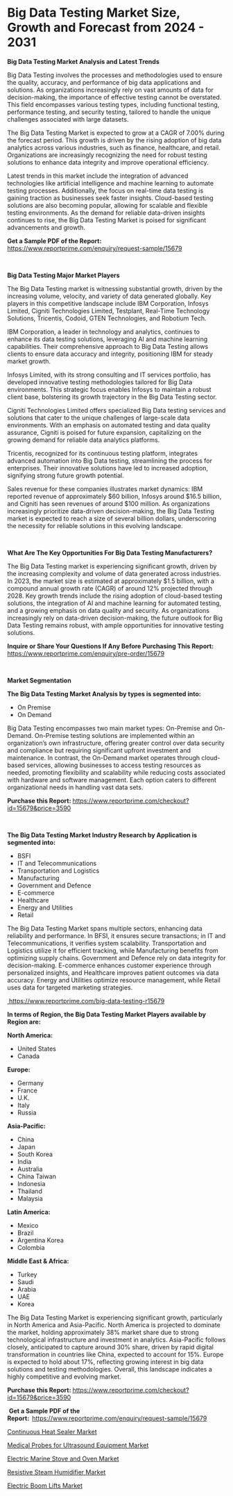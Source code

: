 <p><h1>Big Data Testing Market Size, Growth and Forecast from 2024 - 2031</h1></p><p><strong>Big Data Testing Market Analysis and Latest Trends</strong></p>
<p><p>Big Data Testing involves the processes and methodologies used to ensure the quality, accuracy, and performance of big data applications and solutions. As organizations increasingly rely on vast amounts of data for decision-making, the importance of effective testing cannot be overstated. This field encompasses various testing types, including functional testing, performance testing, and security testing, tailored to handle the unique challenges associated with large datasets.</p><p>The Big Data Testing Market is expected to grow at a CAGR of 7.00% during the forecast period. This growth is driven by the rising adoption of big data analytics across various industries, such as finance, healthcare, and retail. Organizations are increasingly recognizing the need for robust testing solutions to enhance data integrity and improve operational efficiency.</p><p>Latest trends in this market include the integration of advanced technologies like artificial intelligence and machine learning to automate testing processes. Additionally, the focus on real-time data testing is gaining traction as businesses seek faster insights. Cloud-based testing solutions are also becoming popular, allowing for scalable and flexible testing environments. As the demand for reliable data-driven insights continues to rise, the Big Data Testing Market is poised for significant advancements and growth.</p></p>
<p><strong>Get a Sample PDF of the Report:&nbsp;</strong> <a href="https://www.reportprime.com/enquiry/request-sample/15679?utm_campaign=1841&utm_medium=2&utm_source=Github&utm_content=ia&utm_term=30112024&utm_id=big-data-testing">https://www.reportprime.com/enquiry/request-sample/15679</a></p>
<p>&nbsp;</p>
<p><strong>Big Data Testing Major Market Players</strong></p>
<p><p>The Big Data Testing market is witnessing substantial growth, driven by the increasing volume, velocity, and variety of data generated globally. Key players in this competitive landscape include IBM Corporation, Infosys Limited, Cigniti Technologies Limited, Testplant, Real-Time Technology Solutions, Tricentis, Codoid, GTEN Technologies, and Robotium Tech.</p><p>IBM Corporation, a leader in technology and analytics, continues to enhance its data testing solutions, leveraging AI and machine learning capabilities. Their comprehensive approach to Big Data Testing allows clients to ensure data accuracy and integrity, positioning IBM for steady market growth.</p><p>Infosys Limited, with its strong consulting and IT services portfolio, has developed innovative testing methodologies tailored for Big Data environments. This strategic focus enables Infosys to maintain a robust client base, bolstering its growth trajectory in the Big Data Testing sector.</p><p>Cigniti Technologies Limited offers specialized Big Data testing services and solutions that cater to the unique challenges of large-scale data environments. With an emphasis on automated testing and data quality assurance, Cigniti is poised for future expansion, capitalizing on the growing demand for reliable data analytics platforms.</p><p>Tricentis, recognized for its continuous testing platform, integrates advanced automation into Big Data testing, streamlining the process for enterprises. Their innovative solutions have led to increased adoption, signifying strong future growth potential.</p><p>Sales revenue for these companies illustrates market dynamics: IBM reported revenue of approximately $60 billion, Infosys around $16.5 billion, and Cigniti has seen revenues of around $100 million. As organizations increasingly prioritize data-driven decision-making, the Big Data Testing market is expected to reach a size of several billion dollars, underscoring the necessity for reliable solutions in this evolving landscape.</p></p>
<p>&nbsp;</p>
<p><strong>What Are The Key Opportunities For Big Data Testing Manufacturers?</strong></p>
<p><p>The Big Data Testing market is experiencing significant growth, driven by the increasing complexity and volume of data generated across industries. In 2023, the market size is estimated at approximately $1.5 billion, with a compound annual growth rate (CAGR) of around 12% projected through 2028. Key growth trends include the rising adoption of cloud-based testing solutions, the integration of AI and machine learning for automated testing, and a growing emphasis on data quality and security. As organizations increasingly rely on data-driven decision-making, the future outlook for Big Data Testing remains robust, with ample opportunities for innovative testing solutions.</p></p>
<p><strong>Inquire or Share Your Questions If Any Before Purchasing This Report:</strong> <a href="https://www.reportprime.com/enquiry/pre-order/15679?utm_campaign=1841&utm_medium=2&utm_source=Github&utm_content=ia&utm_term=30112024&utm_id=big-data-testing">https://www.reportprime.com/enquiry/pre-order/15679</a></p>
<p>&nbsp;</p>
<p><strong>Market Segmentation</strong></p>
<p><strong>The Big Data Testing Market Analysis by types is segmented into:</strong></p>
<p><ul><li>On Premise</li><li>On Demand</li></ul></p>
<p><p>Big Data Testing encompasses two main market types: On-Premise and On-Demand. On-Premise testing solutions are implemented within an organization’s own infrastructure, offering greater control over data security and compliance but requiring significant upfront investment and maintenance. In contrast, the On-Demand market operates through cloud-based services, allowing businesses to access testing resources as needed, promoting flexibility and scalability while reducing costs associated with hardware and software management. Each option caters to different organizational needs in handling vast data sets.</p></p>
<p><strong>Purchase this Report:&nbsp;</strong><a href="https://www.reportprime.com/checkout?id=15679&price=3590&utm_campaign=1841&utm_medium=2&utm_source=Github&utm_content=ia&utm_term=30112024&utm_id=big-data-testing">https://www.reportprime.com/checkout?id=15679&price=3590</a></p>
<p>&nbsp;</p>
<p><strong>The Big Data Testing Market Industry Research by Application is segmented into:</strong></p>
<p><ul><li>BSFI</li><li>IT and Telecommunications</li><li>Transportation and Logistics</li><li>Manufacturing</li><li>Government and Defence</li><li>E-commerce</li><li>Healthcare</li><li>Energy and Utilities</li><li>Retail</li></ul></p>
<p><p>The Big Data Testing Market spans multiple sectors, enhancing data reliability and performance. In BFSI, it ensures secure transactions; in IT and Telecommunications, it verifies system scalability. Transportation and Logistics utilize it for efficient tracking, while Manufacturing benefits from optimizing supply chains. Government and Defence rely on data integrity for decision-making. E-commerce enhances customer experience through personalized insights, and Healthcare improves patient outcomes via data accuracy. Energy and Utilities optimize resource management, while Retail uses data for targeted marketing strategies.</p></p>
<p><a href="https://www.reportprime.com/big-data-testing-r15679?utm_campaign=1841&utm_medium=2&utm_source=Github&utm_content=ia&utm_term=30112024&utm_id=big-data-testing">&nbsp;https://www.reportprime.com/big-data-testing-r15679</a></p>
<p><strong>In terms of Region, the Big Data Testing Market Players available by Region are:</strong></p>
<p>
    <p> <strong> North America: </strong>
        <ul>
            <li>United States</li>
            <li>Canada</li>
        </ul>
        </p> 
    <p> <strong> Europe: </strong>
        <ul>
            <li>Germany</li>
            <li>France</li>
            <li>U.K.</li>
            <li>Italy</li>
            <li>Russia</li>
        </ul>
        </p> 
    <p> <strong> Asia-Pacific: </strong>
        <ul>
            <li>China</li>
            <li>Japan</li>
            <li>South Korea</li>
            <li>India</li>
            <li>Australia</li>
            <li>China Taiwan</li>
            <li>Indonesia</li>
            <li>Thailand</li>
            <li>Malaysia</li>
        </ul>
        </p> 
    <p> <strong> Latin America: </strong>
        <ul>
            <li>Mexico</li>
            <li>Brazil</li>
            <li>Argentina Korea</li>
            <li>Colombia</li>
        </ul>
        </p> 
    <p> <strong> Middle East & Africa: </strong>
        <ul>
            <li>Turkey</li>
            <li>Saudi</li>
            <li>Arabia</li>
            <li>UAE</li>
            <li>Korea</li>
        </ul>
    </p>
    </p>
<p><p>The Big Data Testing Market is experiencing significant growth, particularly in North America and Asia-Pacific. North America is projected to dominate the market, holding approximately 38% market share due to strong technological infrastructure and investment in analytics. Asia-Pacific follows closely, anticipated to capture around 30% share, driven by rapid digital transformation in countries like China, expected to account for 15%. Europe is expected to hold about 17%, reflecting growing interest in big data solutions and testing methodologies. Overall, this landscape indicates a highly competitive and evolving market.</p></p>
<p><strong>Purchase this Report: </strong><a href="https://www.reportprime.com/checkout?id=15679&price=3590&utm_campaign=1841&utm_medium=2&utm_source=Github&utm_content=ia&utm_term=30112024&utm_id=big-data-testing">https://www.reportprime.com/checkout?id=15679&price=3590</a></p>
<p>&nbsp;<strong>Get a Sample PDF of the Report:&nbsp;&nbsp;</strong><a href="https://www.reportprime.com/enquiry/request-sample/15679?utm_campaign=1841&utm_medium=2&utm_source=Github&utm_content=ia&utm_term=30112024&utm_id=big-data-testing">https://www.reportprime.com/enquiry/request-sample/15679</a></p>
<p><strong></strong></p>
<p><p><a href="https://www.linkedin.com/pulse/continuous-heat-sealer-market-size-type-product-global-a59ne?utm_campaign=1841&utm_medium=2&utm_source=Github&utm_content=ia&utm_term=30112024&utm_id=big-data-testing">Continuous Heat Sealer Market</a></p><p><a href="https://issuu.com/reportprime-2/docs/medical-probes-for-ultrasound-equipment-market-siz?utm_campaign=1841&utm_medium=2&utm_source=Github&utm_content=ia&utm_term=30112024&utm_id=big-data-testing">Medical Probes for Ultrasound Equipment Market</a></p><p><a href="https://issuu.com/reportprime-2/docs/electric-marine-stove-and-oven-market-size-2030.pp?utm_campaign=1841&utm_medium=2&utm_source=Github&utm_content=ia&utm_term=30112024&utm_id=big-data-testing">Electric Marine Stove and Oven Market</a></p><p><a href="https://www.linkedin.com/pulse/resistive-steam-humidifier-market-report-detailed-size-analysis-pmxhc?utm_campaign=1841&utm_medium=2&utm_source=Github&utm_content=ia&utm_term=30112024&utm_id=big-data-testing">Resistive Steam Humidifier Market</a></p><p><a href="https://www.linkedin.com/pulse/electric-boom-lifts-market-research-report-exploring-size-cd5xe?utm_campaign=1841&utm_medium=2&utm_source=Github&utm_content=ia&utm_term=30112024&utm_id=big-data-testing">Electric Boom Lifts Market</a></p></p>